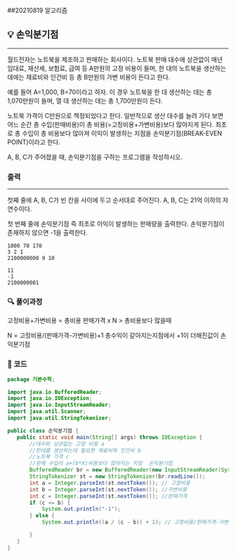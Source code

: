 ##20210819 알고리즘

## 💡 손익분기점
---
월드전자는 노트북을 제조하고 판매하는 회사이다. 노트북 판매 대수에 상관없이 매년 임대료, 재산세, 보험료, 급여 등 A만원의 고정 비용이 들며, 한 대의 노트북을 생산하는 데에는 재료비와 인건비 등 총 B만원의 가변 비용이 든다고 한다.

예를 들어 A=1,000, B=70이라고 하자. 이 경우 노트북을 한 대 생산하는 데는 총 1,070만원이 들며, 열 대 생산하는 데는 총 1,700만원이 든다.

노트북 가격이 C만원으로 책정되었다고 한다. 일반적으로 생산 대수를 늘려 가다 보면 어느 순간 총 수입(판매비용)이 총 비용(=고정비용+가변비용)보다 많아지게 된다. 최초로 총 수입이 총 비용보다 많아져 이익이 발생하는 지점을 손익분기점(BREAK-EVEN POINT)이라고 한다.

A, B, C가 주어졌을 때, 손익분기점을 구하는 프로그램을 작성하시오.
### 출력
---
첫째 줄에 A, B, C가 빈 칸을 사이에 두고 순서대로 주어진다. A, B, C는 21억 이하의 자연수이다.


첫 번째 줄에 손익분기점 즉 최초로 이익이 발생하는 판매량을 출력한다. 손익분기점이 존재하지 않으면 -1을 출력한다.
```
1000 70 170
3 2 1
2100000000 9 10
```
```
11
-1
2100000001
```
### 🔍 풀이과정
고정비용+가변비용 = 총비용
판매가격 x N > 총비용보다 많을때

N = 고정비용/(판매가격-가변비용)+1
총수익이 같아지는지점에서 +1이 더해진값이 손익분기점

 ###  👻 코드 

 ```java
package 기본수학;

import java.io.BufferedReader;
import java.io.IOException;
import java.io.InputStreamReader;
import java.util.Scanner;
import java.util.StringTokenizer;

public class 손익분기점 {
    public static void main(String[] args) throws IOException {
        //대수와 상관없는 고정 비용 a
        //한대를 생산하는데 필요한 재료비와 인건비 b
        //노트북 가격 c
        //판매 수입이 a+(b*X)비용보다 많아지는 지점  손익분기점
        BufferedReader br = new BufferedReader(new InputStreamReader(System.in));
        StringTokenizer st = new StringTokenizer(br.readLine());
        int a = Integer.parseInt(st.nextToken()); // 고정비용
        int b = Integer.parseInt(st.nextToken()); //가변비용
        int c = Integer.parseInt(st.nextToken()); //판매가격
        if (c <= b) {
            System.out.println("-1");
        } else {
            System.out.println((a / (c - b)) + 1); // 고정비용/판매가격-가변비용 = 개수

        }
    }
}

```

 
